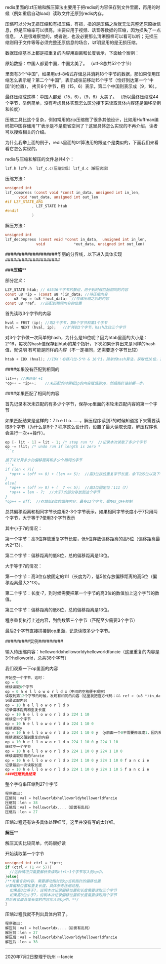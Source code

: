redis里面的lzf压缩和解压算法主要用于把redis的内容保存到文件里面，再用的时候（例如重启自动load）读取文件还原到redis内存。

压缩可以分为无损压缩和有损压缩，有损，指的是压缩之后就无法完整还原原始信息，但是压缩率可以很高，主要应用于视频、话音等数据的压缩，因为损失了一点信息，
人是很难察觉的，或者说，也没必要那么清晰照样可以看可以听；无损压缩则用于文件等等必须完整还原信息的场合，lzf明显用的是无损压缩。

数据压缩基本上都是把重复的内容用距离和长度表示，下面给个案例：

原始数据：中国人都爱中国，中国太美了。  （utf-8总共52个字节）

里面有3个“中国”，如果用utf-8格式存储总共消耗18个字节的数据，那如果使用压缩怎么表示呢？第二个“中国”，表示成往前移动15个字节（恰好到达第一个“中国”的位置），
拷贝6个字节，用（15，6）表示，第二个中国则表示成（9，16）。

最终压缩成这样：中国人都爱（15，6），（9，6）太美了。    （所以最终压缩成44个字节，举例简单，没有考虑具体实现怎么区分接下来读取具体内容还是偏移举例和长度）

压缩工具比这个复杂，例如常用的zip压缩做了很多其他设计，比如用Huffman编码把中国存储用“1”表示是不是更省空间了？这里具体怎么实现的不再介绍，读者可以搜索相关的介绍。

为什么我举上面的例子，redis里面的lzf算法用的跟这个是类似的，下面我们来看看它怎么实现的。

redis与压缩和解压的文件总共4个：
```c
lzf.h lzfP.h  lzf_c.c(压缩实现) lzf_d.c（解压实现）
```

压缩方法：
```c
unsigned int
lzf_compress (const void *const in_data, unsigned int in_len,
      void *out_data, unsigned int out_len
#if LZF_STATE_ARG
            , LZF_STATE htab
#endif
            )
```
解压方法：
```c
unsigned int 
lzf_decompress (const void *const in_data,  unsigned int in_len,
              void             *out_data, unsigned int out_len)
```

###################华丽的分界线，以下进入具体实现####################

###******************压缩********************

部分定义：
```c
LZF_STATE htab; // 65536个字节的数组，用于到时候匹配相同的内容
const u8 *ip = (const u8 *)in_data; //待压缩内容
    u8 *op = (u8 *)out_data;  //存储压缩之后的内容
const u8 *ref;  //匹配到相同内容的位置
```

首先读取3个字节的内容
```c
hval = FRST (ip); //取2个字节，第0个字节和第1个字节
hval = NEXT (hval, ip);   //扩转到3个字节，hash比较三个字节
```
对3个字节做一次简单的hash，为什么是16位呢？因为htab里面的大小是：2^16，每次的hash值保存到htab的某个指针，下次如果计算出来是同样的hash值，就说明
有可能是同样的内容（不一定相同，还需要逐个字节比较）
```c
htab + IDX (hval); //IDX：右移八位-5*h & 16个1，简单的hash算法，获取低16位，范围压缩到0-65535，然后把指针指向赋值给hslot
```
####如果没有匹配到相同的
```c
lit++; //未匹配 +1
*op++ = *ip++;    //未匹配的时候把ip的内容赋值到op，然后指针往前挪一步。
```

####如果匹配了相同的内容

首先记录本次未匹配的有多少个字节，保存op里面的本轮未匹配内容的第一个字节

如果匹配结果是这样的：7 h e l l o.......，解压程序读到7的时候知道接下来需要读取8个字节（为什么是8个？程序这么设计的，设置了最大读取长度，解压程序也会进行一次++操作）。
```c
op [- lit - 1] = lit - 1; /* stop run */  //记录本次读取了多少个字节
op -= !lit; /* undo run if length is zero *
```c

接下来计算多少的偏移距离和多少个相同的字节
```c
if (len < 7){
  *op++ = (off >> 8) + (len << 5);  //高3位存放重复字节长度，余下的5位以及下一个字节的8位总共13位存放偏移位置
}
else{
  *op++ = (off >> 8) + (  7 << 5);  //高3位固定位：111（7）
  *op++ = len - 7;  //大于7的部分存放到这个字节
}
*op++ = off;  //存放低8位的偏移内容，最多13个字节，受MAX_OFF控制
```
总共偏移距离和相同字节长度用2-3个字节表示，如果相同字节长度小于7只用两个字节，大于等于7使用3个字节表示

其中小于7的情况：

第一个字节：高3位存放重复字节长度，低5位存放偏移距离的高5位（偏移距离最大2^13）。

第二个字节：偏移距离的低8位，总的偏移距离是13位。

大于等于7的情况：

第一个字节：高3位存放固定的111（长度为7），低5位存放偏移距离的高5位（偏移距离最大2^13）。

第二个字节：长度-7，到时候需要把第一个字节的高3位的数值加上这个字节的数值。

第三个字节：偏移距离的低8位，总的偏移距离是13位。

程序重复执行上述内容，到倒数第三个字节（匹配至少需要3个字节）

最后2个字节直接拼接到op里面，记录读取多少个字节。

#########实例#########

输入待压缩内容：helloworldxhelloworldyhelloworldfancie（这里重复的内容是3个helloworld，总共38个字节）

我们观察一下op里面的内容

```c
开始空一个字节，这时：
op = 0
继续读取6个字节
op = 0 h e l l o w o r l d x（中间的空格便于观察）
读取到第12个字节的时候，发现有相同的内容（这里我把官方代码：&& ref > (u8 *)in_data 的 ">" 修改成了 “>=”）
记录读取内容
op = 10 h e l l o w o r l d x 
记录偏移距离和重复长度
op = 10 h e l l o w o r l d x 224 1 10
继续空一个字节
op = 10 h e l l o w o r l d x 224 1 10 0
继续读取y
op = 10 h e l l o w o r l d x 224 1 10 0 y （y前面一个0不需要修改成1，因为解压会做一次++）
继续读取又碰到重复的内容
op = 10 h e l l o w o r l d x 224 1 10 0 y 224 1 10
继续空一个字节
op = 10 h e l l o w o r l d x 224 1 10 0 y 224 1 10 0
继续读取后面的fancie
op = 10 h e l l o w o r l d x 224 1 10 0 y 224 1 10 0 f a n c i e
记录最后一次读取长度
op = 10 h e l l o w o r l d x 224 1 10 0 y 224 1 10 5 f a n c i e
####压缩到此结束
```

整个字符串压缩到27个字节

```c
程序输出：
压缩前：val = helloworldxhelloworldyhelloworldfancie
压缩前：len = 38
压缩后：val = helloworldx....（后面有乱码）
压缩后：len = 27
```
压缩过程还有许多具体处理细节，这里并没有写的太详细。


******************解压********************

解压其实比较简单，代码很好读

开始读取第一个字节
```c
unsigned int ctrl = *ip++;
if (ctrl < (1 << 5)){
  //这种情况只需要解析来读取ctrl+1个字节写入到op中。
}else{
/**有重复的内容，需要挪动指针到op当前指针的偏移位置
计算偏移位置和重复长度，具体参考压缩过程。
  如果高3位等于7，说明本次记录偏移位置和长度需要读取三个字节
  如果高3位小于7，说明本次记录偏移位置和长度需要读取两个字节
然后再读取具体长度的内容写入到op中。**/
}
```
压缩过程我就不列出具体内容了。
```c
程序输出：
解压前：val = helloworldx....（后面有乱码）
解压前：len = 27
解压后：val = helloworldxhelloworldyhelloworldfancie
解压后：len = 38
```

-------------------------------------------------------------
2020年7月2日整理于杭州
--fancie

